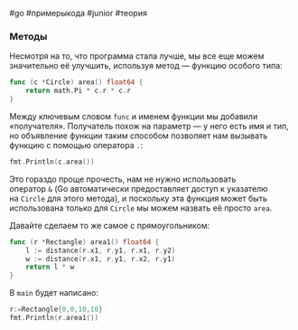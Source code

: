 #go #примерыкода #junior #теория

### Методы

Несмотря на то, что программа стала лучше, мы все еще можем значительно её улучшить, используя метод — функцию особого типа:
```go
func (c *Circle) area() float64 { 
	return math.Pi * c.r * c.r 
}
```
Между ключевым словом `func` и именем функции мы добавили «получателя». Получатель похож на параметр — у него есть имя и тип, но объявление функции таким способом позволяет нам вызывать функцию с помощью оператора `.`:
```go
fmt.Println(c.area())
```

Это гораздо проще прочесть, нам не нужно использовать оператор `&` (Go автоматически предоставляет доступ к указателю на `Circle` для этого метода), и поскольку эта функция может быть использована только для `Circle` мы можем назвать её просто `area`.

Давайте сделаем то же самое с прямоугольником:
```go
func (r *Rectangle) area1() float64 {  
    l := distance(r.x1, r.y1, r.x1, r.y2)  
    w := distance(r.x1, r.y1, r.x2, r.y1)  
    return l * w  
}
```
В `main` будет написано:
```go
r:=Rectangle{0,0,10,10}
fmt.Println(r.area1())
```